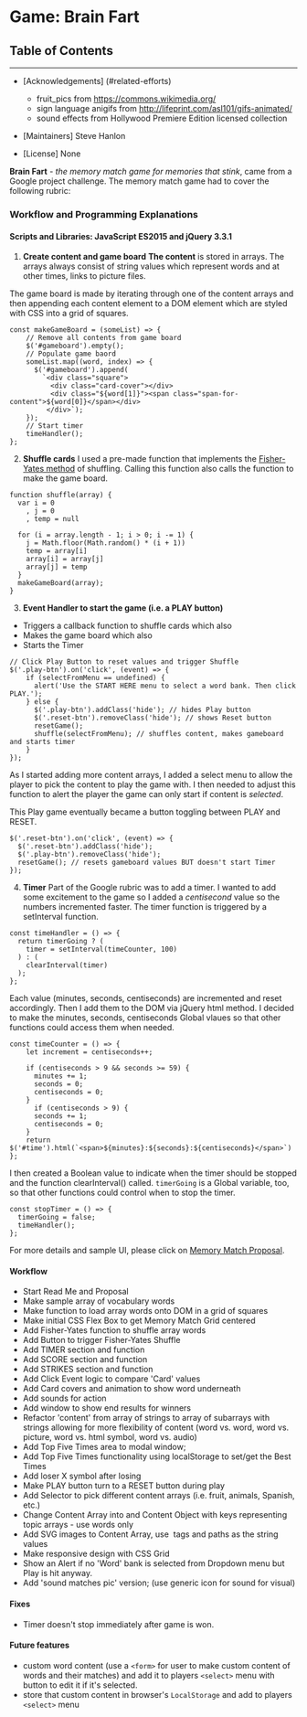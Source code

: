 # Game: Brain Fart

## Table of Contents

--------------------------

- [Acknowledgements] (#related-efforts)
   - fruit_pics from https://commons.wikimedia.org/
   - sign language anigifs from http://lifeprint.com/asl101/gifs-animated/
   - sound effects from Hollywood Premiere Edition licensed collection

- [Maintainers] Steve Hanlon
- [License] None


**Brain Fart** - *the memory match game for memories that stink*, came from a Google project challenge.  The memory match game had to cover the following rubric:


### Workflow and Programming Explanations
#### Scripts and Libraries: JavaScript ES2015 and jQuery 3.3.1
1. **Create content and game board**
  **The content** is stored in arrays. The arrays always consist of string values which represent words and at other times, links to picture files.

  The game board is made by iterating through one of the content arrays and then appending each content element to a DOM element which are styled with CSS into a grid of squares.
  ```
  const makeGameBoard = (someList) => {
      // Remove all contents from game board
      $('#gameboard').empty();
      // Populate game baord
      someList.map((word, index) => {
        $('#gameboard').append(
          `<div class="square">
            <div class="card-cover"></div>
            <div class="${word[1]}"><span class="span-for-content">${word[0]}</span></div>
           </div>`);
      });
      // Start timer
      timeHandler();
  };
  ```

2. **Shuffle cards**
I used a pre-made function that implements the [Fisher-Yates method](https://en.wikipedia.org/wiki/Fisher%E2%80%93Yates_shuffle) of shuffling.  Calling this function also calls the function to make the game board.
```
function shuffle(array) {
  var i = 0
    , j = 0
    , temp = null

  for (i = array.length - 1; i > 0; i -= 1) {
    j = Math.floor(Math.random() * (i + 1))
    temp = array[i]
    array[i] = array[j]
    array[j] = temp
  }
  makeGameBoard(array);
}
```

3. **Event Handler to start the game (i.e. a PLAY button)**
  - Triggers a callback function to shuffle cards which also
  - Makes the game board which also
  - Starts the Timer
```
// Click Play Button to reset values and trigger Shuffle
$('.play-btn').on('click', (event) => {
    if (selectFromMenu == undefined) {
      alert('Use the START HERE menu to select a word bank. Then click PLAY.');
    } else {
      $('.play-btn').addClass('hide'); // hides Play button
      $('.reset-btn').removeClass('hide'); // shows Reset button
      resetGame();
      shuffle(selectFromMenu); // shuffles content, makes gameboard and starts timer
    }
});
```
As I started adding more content arrays, I added a select menu to allow the player to pick the content to play the game with.  I then needed to adjust this function to alert the player the game can only start if content is _selected_.

This Play game eventually became a button toggling between PLAY and RESET.
```
$('.reset-btn').on('click', (event) => {
  $('.reset-btn').addClass('hide');
  $('.play-btn').removeClass('hide');
  resetGame(); // resets gameboard values BUT doesn't start Timer
});
```

4. **Timer**
Part of the Google rubric was to add a timer. I wanted to add some excitement to the game so I added a _centisecond_ value so the numbers incremented faster.  The timer function is triggered by a setInterval function.
```
const timeHandler = () => {
  return timerGoing ? (
    timer = setInterval(timeCounter, 100)
  ) : (
    clearInterval(timer)
  );
};
```
Each value (minutes, seconds, centiseconds) are incremented and reset accordingly. Then I add them to the DOM via jQuery html method.  I decided to make the minutes, seconds, centiseconds Global vlaues so that other functions could access them when needed.
```
const timeCounter = () => {
	let increment = centiseconds++;

    if (centiseconds > 9 && seconds >= 59) {
      minutes += 1;
      seconds = 0;
      centiseconds = 0;
    }
	  if (centiseconds > 9) {
      seconds += 1;
      centiseconds = 0;
    }
    return $('#time').html(`<span>${minutes}:${seconds}:${centiseconds}</span>`)
};
```
I then created a Boolean value to indicate when the timer should be stopped and the function clearInterval() called.  `timerGoing` is a Global variable, too, so that other functions could control when to stop the timer.
```
const stopTimer = () => {
  timerGoing = false;
  timeHandler();
};
```

For more details and sample UI, please click on <a href="/proposal.md">Memory Match Proposal</a>.



  #### Workflow
  - Start Read Me and Proposal
  - Make sample array of vocabulary words
  - Make function to load array words onto DOM in a grid of squares
  - Make initial CSS Flex Box to get Memory Match Grid centered
  - Add Fisher-Yates function to shuffle array words
  - Add Button to trigger Fisher-Yates Shuffle
  - Add TIMER section and function
  - Add SCORE section and function
  - Add STRIKES section and function
  - Add Click Event logic to compare 'Card' values
  - Add Card covers and animation to show word underneath
  - Add sounds for action
  - Add window to show end results for winners
  - Refactor 'content' from array of strings to array of subarrays with strings allowing for more flexibility of content (word vs. word, word vs. picture, word vs. html symbol, word vs. audio)
  - Add Top Five Times area to modal window;
  - Add Top Five Times functionality using localStorage to set/get the Best Times
  - Add loser X symbol after losing
  - Make PLAY button turn to a RESET button during play
  - Add Selector to pick different content arrays (i.e. fruit, animals, Spanish, etc.)
  - Change Content Array into and Content Object with keys representing topic arrays - use words only
  - Add SVG images to Content Array, use <img> tags and paths as the string values
  - Make responsive design with CSS Grid
  - Show an Alert if no 'Word' bank is selected from Dropdown menu but Play is hit anyway.
  - Add 'sound matches pic' version; (use generic icon for sound for visual)


#### Fixes
  - Timer doesn't stop immediately after game is won.


#### Future features
 - custom word content (use a ``<form>`` for user to make custom content of words and their matches) and
    add it to players ``<select>`` menu with button to edit it if it's selected.
 - store that custom content in browser's ``LocalStorage`` and add to players ``<select>`` menu
